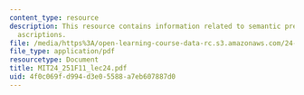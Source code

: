 ```yaml
---
content_type: resource
description: This resource contains information related to semantic pretense & attitude
  ascriptions.
file: /media/https%3A/open-learning-course-data-rc.s3.amazonaws.com/24-251-introduction-to-philosophy-of-language-fall-2011/4f0c069fd994d3e05588a7eb607887d0_MIT24_251F11_lec24.pdf
file_type: application/pdf
resourcetype: Document
title: MIT24_251F11_lec24.pdf
uid: 4f0c069f-d994-d3e0-5588-a7eb607887d0
---
```

